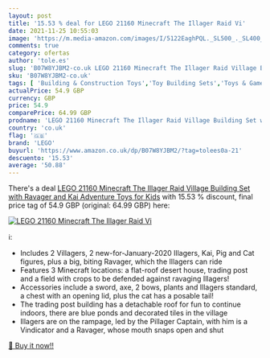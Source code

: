 ```yaml
---
layout: post
title: '15.53 % deal for LEGO 21160 Minecraft The Illager Raid Vi'
date: 2021-11-25 10:55:03
image: 'https://m.media-amazon.com/images/I/5122EaghPQL._SL500_._SL400_.jpg'
comments: true
category: ofertas
author: 'tole.es'
slug: 'B07W8YJBM2-co.uk LEGO 21160 Minecraft The Illager Raid Village Building...'
sku: 'B07W8YJBM2-co.uk'
tags: [ 'Building & Construction Toys','Toy Building Sets','Toys & Games','Toys Store','lego', ]
actualPrice: 54.9 GBP
currency: GBP
price: 54.9
comparePrice: 64.99 GBP
prodname: 'LEGO 21160 Minecraft The Illager Raid Village Building Set with Ravager and Kai  Adventure Toys for Kids'
country: 'co.uk'
flag: '🇬🇧'
brand: 'LEGO'
buyurl: 'https://www.amazon.co.uk/dp/B07W8YJBM2/?tag=tolees0a-21'
descuento: '15.53'
average: '50.88'
---
```


There's a deal [LEGO 21160 Minecraft The Illager Raid Village Building Set with Ravager and Kai  Adventure Toys for Kids](https://www.amazon.co.uk/dp/B07W8YJBM2/?tag=tolees0a-21)  with  15.53 % discount, final price tag of  54.9 GBP (original: 64.99 GBP) here:

[![LEGO 21160 Minecraft The Illager Raid Vi](https://m.media-amazon.com/images/I/5122EaghPQL._SL500_._SL400_.jpg)](https://www.amazon.co.uk/dp/B07W8YJBM2/?tag=tolees0a-21)

ℹ️:

- Includes 2 Villagers, 2 new-for-January-2020 Illagers, Kai, Pig and Cat figures, plus a big, biting Ravager, which the Illagers can ride
- Features 3 Minecraft locations: a flat-roof desert house, trading post and a field with crops to be defended against ravaging Illagers!
- Accessories include a sword, axe, 2 bows, plants and Illagers standard, a chest with an opening lid, plus the cat has a posable tail!
- The trading post building has a detachable roof for fun to continue indoors, there are blue ponds and decorated tiles in the village
- Illagers are on the rampage, led by the Pillager Captain, with him is a Vindicator and a Ravager, whose mouth snaps open and shut

[🛒 Buy it now!!](https://www.amazon.co.uk/dp/B07W8YJBM2/?tag=tolees0a-21)
